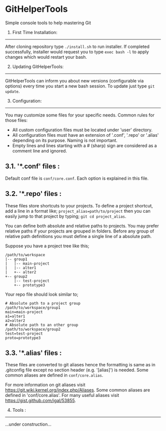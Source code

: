 GitHelperTools
==============

Simple console tools to help mastering Git

1. First Time Installation:
---------------------------
After cloning repository type `./install.sh` to run installer.
If completed successfully, installer would request you to type `exec bash -l` to apply changes which would restart your bash.

2. Updating GitHelperTools:
---------------------------
GitHelperTools can inform you about new versions (configurable via options) every time you start a new bash session. To update just type `git update`.

3. Configuration:
-----------------
You may customize some files for your specific needs. Common rules for those files:

  * All custom configuration files must be located under 'user' directory.
  * All configuration files must have an extension of '.conf', '.repo' or '.alias' depending on its purpose. Naming is not important.
  * Empty lines and lines starting with a # (sharp) sign are considered as a comment line and ignored.

3.1. '*.conf' files :
---------------------
Default conf file is `conf/core.conf`. Each option is explained in this file.

3.2. '*.repo' files :
---------------------
These files store shortcuts to your projects. To define a project shortcut, add a line in a format like; `project_alias=path/to/project` then you can easily jump to that project by typing; `git cd project_alias`.

You can define both absolute and relative paths to projects. You may prefer relative paths if your  projects are grouped in folders. Before any group of relative path definitions you must define a single line of a absolute path.

Suppose you have a project tree like this;

    /path/to/workspace
    |-- group1
    |   |-- main-project
    |   |-- alter1
    |   +-- alter2
    +-- group2
        |-- test-project
        +-- prototype3

Your repo file should look similar to;

    # Absolute path to a project group
    /path/to/workspace/group1
    main=main-project
    a1=alter1
    a2=alter2
    # Absolute path to an other group
    /path/to/workspace/group2
    test=test-project
    proto=prototype3

3.3. '*.alias' files :
----------------------
These files are converted to git aliases hence the formatting is same as in .gitconfig file except no section header (e.g. '[alias]') is needed. Some common aliases are defined in `conf/core.alias`.

For more information on git aliases visit <https://git.wiki.kernel.org/index.php/Aliases>.
Some common aliases are defined in 'conf/core.alias'. For many useful aliases visit <https://gist.github.com/igal/53855>.

4. Tools :
----------
...under construction...
